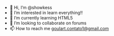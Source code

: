 - 👋 Hi, I’m @showkess
- 👀 I’m interested in learn everything!!
- 🌱 I’m currently learning HTML5
- 💞️ I’m looking to collaborate on forums 
- 📫 How to reach me goulart.contato1@gmail.com

<!---
showkess/showkess is a ✨ special ✨ repository because its `README.md` (this file) appears on your GitHub profile.
You can click the Preview link to take a look at your changes.
--->
